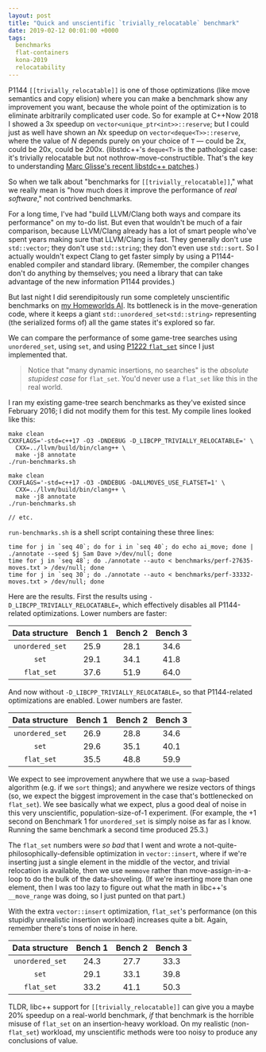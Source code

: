 ```yaml
---
layout: post
title: "Quick and unscientific `trivially_relocatable` benchmark"
date: 2019-02-12 00:01:00 +0000
tags:
  benchmarks
  flat-containers
  kona-2019
  relocatability
---
```


P1144 `[[trivially_relocatable]]` is one of those optimizations (like move semantics
and copy elision) where you can make a benchmark show any improvement you want,
because the whole point of the optimization is to eliminate arbitrarily complicated
user code. So for example at C++Now 2018 I showed a 3x speedup on
`vector<unique_ptr<int>>::reserve`; but I could just as well have shown an <i>N</i>x speedup
on `vector<deque<T>>::reserve`, where the value of <i>N</i> depends purely on your choice of `T`
— could be 2x, could be 20x, could be 200x.
(libstdc++'s `deque<T>` is the pathological case: it's trivially relocatable but
not nothrow-move-constructible. That's the key to understanding
[Marc Glisse's recent libstdc++ patches](https://gcc.gnu.org/bugzilla/show_bug.cgi?id=87106).)

So when we talk about "benchmarks for `[[trivially_relocatable]]`," what we really mean is
"how much does it improve the performance of _real software_," not contrived benchmarks.

For a long time, I've had "build LLVM/Clang both ways and compare its performance" on my
to-do list. But even that wouldn't be much of a fair comparison, because LLVM/Clang already
has a lot of smart people who've spent years making sure that LLVM/Clang is fast.
They generally don't use `std::vector`; they don't use `std::string`; they don't even use
`std::sort`. So I actually wouldn't expect Clang to get faster simply by using a P1144-enabled
compiler and standard library. (Remember, the compiler changes don't do anything by themselves;
you need a library that can take advantage of the new information P1144 provides.)

But last night I did serendipitously run some completely unscientific benchmarks on
[my Homeworlds AI](https://github.com/Quuxplusone/Homeworlds). Its bottleneck is in the
move-generation code, where it keeps a giant `std::unordered_set<std::string>` representing
(the serialized forms of) all the game states it's explored so far.

We can compare the performance of some game-tree searches using `unordered_set`, using
`set`, and using [P1222 `flat_set`](https://github.com/WG21-SG14/SG14/pull/148) since I
just implemented that.

> Notice that "many dynamic insertions, no searches" is the _absolute stupidest case_ for `flat_set`.
> You'd never use a `flat_set` like this in the real world.

I ran my existing game-tree search benchmarks as they've existed since February 2016;
I did not modify them for this test. My compile lines looked like this:

    make clean
    CXXFLAGS='-std=c++17 -O3 -DNDEBUG -D_LIBCPP_TRIVIALLY_RELOCATABLE=' \
      CXX=../llvm/build/bin/clang++ \
      make -j8 annotate
    ./run-benchmarks.sh

    make clean
    CXXFLAGS='-std=c++17 -O3 -DNDEBUG -DALLMOVES_USE_FLATSET=1' \
      CXX=../llvm/build/bin/clang++ \
      make -j8 annotate
    ./run-benchmarks.sh

    // etc.

`run-benchmarks.sh` is a shell script containing these three lines:

    time for j in `seq 40`; do for i in `seq 40`; do echo ai_move; done | ./annotate --seed $j Sam Dave >/dev/null; done
    time for j in `seq 48`; do ./annotate --auto < benchmarks/perf-27635-moves.txt > /dev/null; done
    time for j in `seq 30`; do ./annotate --auto < benchmarks/perf-33332-moves.txt > /dev/null; done

Here are the results. First the results using `-D_LIBCPP_TRIVIALLY_RELOCATABLE=`, which effectively
disables all P1144-related optimizations. Lower numbers are faster:

| Data structure  | Bench 1 | Bench 2 | Bench 3 |
|:---------------:|:-------:|:-------:|:-------:|
| `unordered_set` |  25.9   |  28.1   |  34.6   |
| `set`           |  29.1   |  34.1   |  41.8   |
| `flat_set`      |  37.6   |  51.9   |  64.0   |

And now without `-D_LIBCPP_TRIVIALLY_RELOCATABLE=`, so that P1144-related optimizations are
enabled. Lower numbers are faster.

| Data structure  | Bench 1 | Bench 2 | Bench 3 |
|:---------------:|:-------:|:-------:|:-------:|
| `unordered_set` |  26.9   |  28.8   |  34.6   |
| `set`           |  29.6   |  35.1   |  40.1   |
| `flat_set`      |  35.5   |  48.8   |  59.9   |

We expect to see improvement anywhere that we use a `swap`-based algorithm (e.g. if we `sort`
things); and anywhere we resize vectors of things (so, we expect the biggest improvement in
the case that's bottlenecked on `flat_set`). We see basically what we expect, plus a good deal
of noise in this very unscientific, population-size-of-1 experiment. (For example, the +1 second
on Benchmark 1 for `unordered_set` is simply noise as far as I know. Running the same benchmark
a second time produced 25.3.)

The `flat_set` numbers were _so bad_ that I went and wrote a not-quite-philosophically-defensible
optimization in `vector::insert`, where if we're inserting just a single element in the middle
of the vector, and trivial relocation is available, then we use `memmove` rather than
move-assign-in-a-loop to do the bulk of the data-shoveling. (If we're inserting more than one
element, then I was too lazy to figure out what the math in libc++'s `__move_range` was doing,
so I just punted on that part.)

With the extra `vector::insert` optimization, `flat_set`'s performance
(on this stupidly unrealistic insertion workload) increases quite a bit. Again, remember there's
tons of noise in here.

| Data structure  | Bench 1 | Bench 2 | Bench 3 |
|:---------------:|:-------:|:-------:|:-------:|
| `unordered_set` |  24.3   |  27.7   |  33.3   |
| `set`           |  29.1   |  33.1   |  39.8   |
| `flat_set`      |  33.2   |  41.1   |  50.3   |

TLDR, libc++ support for `[[trivially_relocatable]]` can give you a maybe 20% speedup on a
real-world benchmark, _if_ that benchmark is the horrible misuse of `flat_set` on an insertion-heavy
workload. On my realistic (non-`flat_set`) workload, my unscientific methods were too noisy
to produce any conclusions of value.
